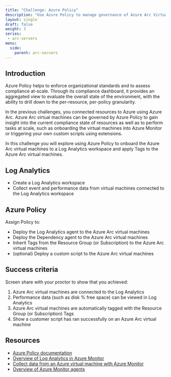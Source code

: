 ```yaml
---
title: "Challenge: Azure Policy"
description: "Use Azure Policy to manage governance of Azure Arc Virtual Machines."
layout: single
draft: false
weight: 3
series:
 - arc-servers
menu:
  side:
    parent: arc-servers
---
```


## Introduction

Azure Policy helps to enforce organizational standards and to assess compliance at-scale. Through its compliance dashboard, it provides an aggregated view to evaluate the overall state of the environment, with the ability to drill down to the per-resource, per-policy granularity.

In the previous challenges, you connected resources to Azure using Azure Arc. Azure Arc virtual machines can be governed by Azure Policy to gain insight into the current compliance state of resources as well as to perform tasks at scale, such as onboarding the virtual machines into Azure Monitor or triggering your own custom scripts using extensions.

In this challenge you will explore using Azure Policy to onboard the Azure Arc virtual machines to a Log Analytics workspace and apply Tags to the Azure Arc virtual machines.

## Log Analytics

* Create a Log Analytics workspace
* Collect event and performance data from virtual machines connected to the Log Analytics workspace

## Azure Policy

Assign Policy to:
* Deploy the Log Analytics agent to the Azure Arc virtual machines
* Deploy the Dependency agent to the Azure Arc virtual machines
* Inherit Tags from the Resource Group (or Subscription) to the Azure Arc virtual machines
* (optional) Deploy a custom script to the Azure Arc virtual machines

## Success criteria

Screen share with your proctor to show that you achieved:

1. Azure Arc virtual machines are connected to the Log Analytics
1. Performance data (such as disk % free space) can be viewed in Log Analytics
1. Azure Arc virtual machines are automatically tagged with the Resource Group (or Subscription) Tags
1. Show a customer script has ran successfully on an Azure Arc virtual machine

## Resources

* [Azure Policy documentation](https://docs.microsoft.com/en-us/azure/governance/policy/)
* [Overview of Log Analytics in Azure Monitor](https://docs.microsoft.com/en-us/azure/azure-monitor/logs/log-analytics-overview)
* [Collect data from an Azure virtual machine with Azure Monitor](https://docs.microsoft.com/en-us/azure/azure-monitor/vm/quick-collect-azurevm)
* [Overview of Azure Monitor agents](https://docs.microsoft.com/en-us/azure/azure-monitor/agents/agents-overview)
